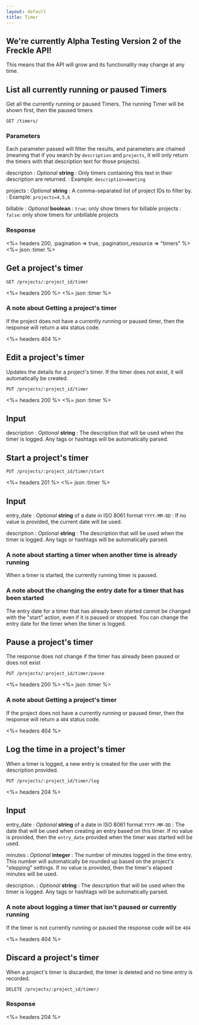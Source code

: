 ```yaml
---
layout: default
title: Timer
---
```


<div class="note">
<h2>We're currently Alpha Testing Version 2 of the Freckle API!</h2>
<p>This means that the API will grow and its functionality may change at any time.</p>
</div>

## List all currently running or paused Timers

Get all the currently running or paused Timers. The running Timer will be shown first, then the paused timers

~~~
GET /timers/
~~~

### Parameters

Each parameter passed will filter the results, and parameters are chained (meaning that if you search by `description` and `projects`, it will only return the timers with that description text for those projects).

descripton
: *Optional* **string**
: Only timers containing this text in their description are returned.
: Example: `description=meeting`

projects
: *Optional* **string**
: A comma-separated list of project IDs to filter by.
: Example: `projects=4,5,6`

billable
: *Optional* **boolean**
: `true`: only show timers for billable projects
: `false`: only show timers for unbillable projects

### Response

<%= headers 200, :pagination => true, :pagination_resource => "timers" %>
<%= json :timer %>

## Get a project's timer

~~~
GET /projects/:project_id/timer
~~~

<%= headers 200 %>
<%= json :timer %>

### A note about Getting a project's timer

If the project does not have a currently running or paused timer, then the response will return a `404` status code.

<%= headers 404 %>

## Edit a project's timer

Updates the details for a project's timer. If the timer does not exist, it will automatically be created.

~~~
PUT /projects/:project_id/timer
~~~

<%= headers 200 %>
<%= json :timer %>

## Input

description
: *Optional* **string**
: The description that will be used when the timer is logged. Any tags or hashtags will be automatically parsed.

## Start a project's timer

~~~
PUT /projects/:project_id/timer/start
~~~

<%= headers 201 %>
<%= json :timer %>

## Input

entry_date
: *Optional* **string** of a date in ISO 8061 format `YYYY-MM-DD`
: If no value is provided, the current date will be used.

description
: *Optional* **string**
: The description that will be used when the timer is logged. Any tags or hashtags will be automatically parsed.

### A note about starting a timer when another time is already running

When a timer is started, the currently running timer is paused.

### A note about the changing the entry date for a timer that has been started

The entry date for a timer that has already been started cannot be changed with the "start" action, even if it is paused or stopped. You can change the entry date for the timer when the timer is logged.

## Pause a project's timer

The response does not change if the timer has already been paused or does not exist

~~~
PUT /projects/:project_id/timer/pause
~~~

<%= headers 200 %>
<%= json :timer %>

### A note about Getting a project's timer

If the project does not have a currently running or paused timer, then the response will return a `404` status code.

<%= headers 404 %>

## Log the time in a project's timer

When a timer is logged, a new entry is created for the user with the description provided.


~~~
PUT /projects/:project_id/timer/log
~~~

<%= headers 204 %>

## Input

entry_date
: *Optional* **string** of a date in ISO 8061 format `YYYY-MM-DD`
: The date that will be used when creating an entry based on this timer. If no value is provided, then the `entry_date` provided when the timer was started will be used.

minutes
: *Optional* **integer**
: The number of minutes logged in the time entry. This number will automatically be rounded up based on the project's "stepping" settings. If no value is provided, then the timer's elapsed minutes will be used.

description.
: *Optional* **string**
: The description that will be used when the timer is logged. Any tags or hashtags will be automatically parsed.

### A note about logging a timer that isn't paused or currently running

If the timer is not currently running or paused the response code will be `404`

<%= headers 404 %>


## Discard a project's timer

When a project's timer is discarded, the timer is deleted and no time entry is recorded.

~~~
DELETE /projects/:project_id/timer/
~~~

### Response

<%= headers 204 %>